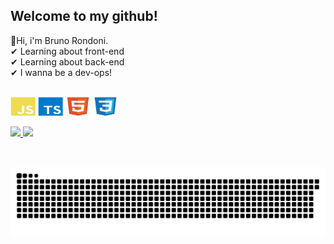 ## Welcome to my github! 
🔹Hi, i'm Bruno Rondoni.<br>
✔ Learning about front-end<br>
✔ Learning about back-end<br>
✔ I wanna be a dev-ops!<br><br>

<div style="display: inline_block">
  <img align="center" alt="Bruno-Js" height="30" width="40" src="https://raw.githubusercontent.com/devicons/devicon/master/icons/javascript/javascript-plain.svg">
  <img align="center" alt="Bruno-Ts" height="30" width="40" src="https://raw.githubusercontent.com/devicons/devicon/master/icons/typescript/typescript-plain.svg">
  <img align="center" alt="Bruno-HTML" height="30" width="40" src="https://raw.githubusercontent.com/devicons/devicon/master/icons/html5/html5-original.svg">
  <img align="center" alt="Bruno-CSS" height="30" width="40" src="https://raw.githubusercontent.com/devicons/devicon/master/icons/css3/css3-original.svg">
</div><br>

 <div>
  <a href="https://github.com/brunorondoni/BrunoRondoni">
  <img height="180em" src="https://github-readme-stats.vercel.app/api?username=brunorondoni&show_icons=true&theme=dark&include_all_commits=true&count_private=true"/>
  <img height="180em" src="https://github-readme-stats.vercel.app/api/top-langs/?username=brunorondoni&layout=compact&langs_count=7&theme=dark"/>
</div><br>
 
 ##
 

 ![Snake animation](https://github.com/brunorondoni/brunorondoni/blob/output/github-contribution-grid-snake.svg)


 

